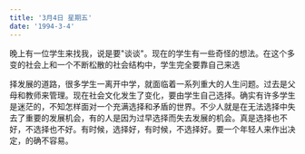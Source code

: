 ```yaml
---
title: '3月4日 星期五'
date: '1994-3-4'
---
```


晚上有一位学生来找我，说是要"谈谈"。现在的学生有一些奇怪的想法。在这个多变的社会上和一个不断松散的社会结构中，学生完全要靠自己来选

择发展的道路，很多学生一离开中学，就面临着一系列重大的人生问题。过去是父母和教师来管理。现在社会文化发生了变化，要由学生自己选择。确实有许多学生是迷茫的，不知怎样面对一个充满选择和矛盾的世界。不少人就是在无法选择中失去了重要的发展机会，有的人是因为过早选择而失去发展的机会。真是选择也不好，不选择也不好。有时候，选择好，有时候，不选择好。要一个年轻人来作出决定，的确不容易。

